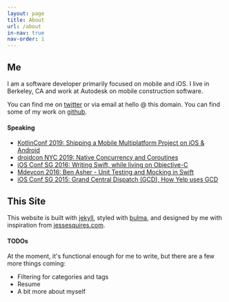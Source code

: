 ```yaml
---
layout: page
title: About
url: /about
in-nav: true
nav-order: 1
---
```


## Me

I am a software developer primarily focused on mobile and iOS. I live in Berkeley, CA and work at Autodesk on mobile construction software.

You can find me on [twitter](https://benasher44) or via email at hello @ this domain. You can find some of my work on [github](https://github.com/benasher4).

#### Speaking

- [KotlinConf 2019: Shipping a Mobile Multiplatform Project on iOS & Android](https://bit.ly/basher_kotlinconf_2019)
- [droidcon NYC 2019: Native Concurrency and Coroutines](https://bit.ly/basher_droidcon_2019)
- [iOS Conf SG 2016: Writing Swift, while living on Objective-C](https://bit.ly/basher_iosconfsg_2016)
- [Mdevcon 2016: Ben Asher - Unit Testing and Mocking in Swift](https://bit.ly/basher_mdevcon_2016_vid)
- [iOS Conf SG 2015: Grand Central Dispatch (GCD), How Yelp uses GCD](https://bit.ly/basher_iosconfsg_2015)

## This Site

This website is built with [jekyll](https://jekyllrb.com), styled with [bulma](https://bulma.io), and designed by me with inspiration from [jessesquires.com](https://jessesquires.com).

#### TODOs

At the moment, it's functional enough for me to write, but there are a few more things coming:

- Filtering for categories and tags
- Resume
- A bit more about myself

